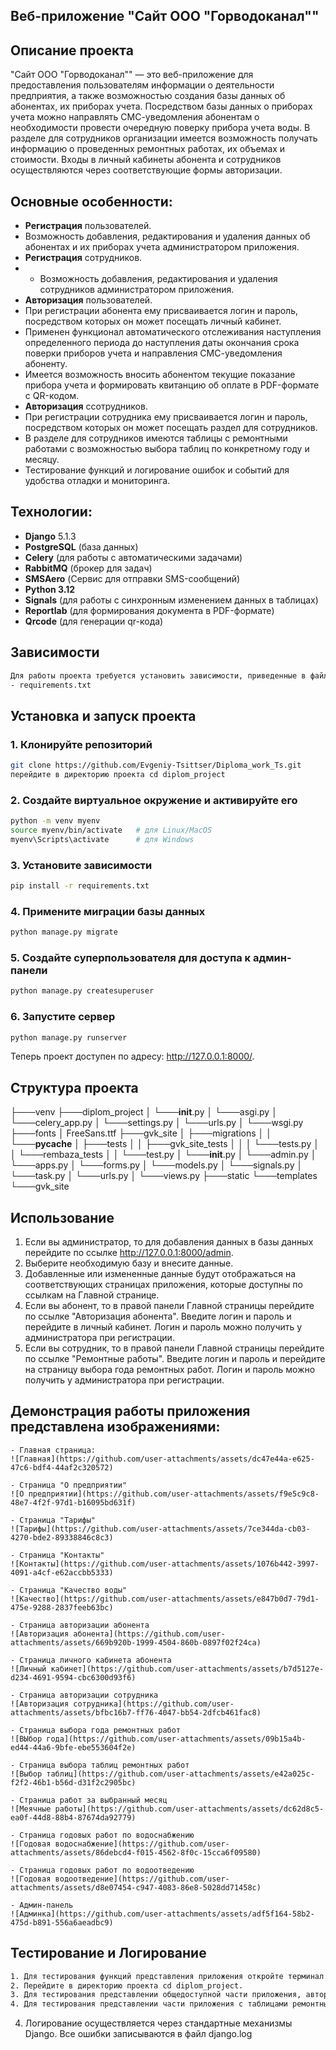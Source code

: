 ## Веб-приложение "Сайт ООО "Горводоканал""

## **Описание проекта**

"Сайт ООО "Горводоканал"" — это веб-приложение для предоставления пользователям информации о деятельности предприятия, а также возможностью 
создания базы данных об абонентах, их приборах учета. Посредством базы данных о приборах учета можно направлять СМС-уведомления абонентам о 
необходимости провести очередную поверку прибора учета воды. В разделе для сотрудников организации имеется возможность получать информацию 
о проведенных ремонтных работах, их объемах и стоимости. Входы в личный кабинеты абонента и сотрудников осуществляются через соответствующие 
формы авторизации.

## **Основные особенности:**

- **Регистрация** пользователей.
- Возможность добавления, редактирования и удаления данных об абонентах и их приборах учета администратором приложения.
- **Регистрация** сотрудников.
- - Возможность добавления, редактирования и удаления сотрудников администратором приложения.
- **Авторизация** пользователей.
- При регистрации абонента ему присваивается логин и пароль, посредством которых он может посещать личный кабинет.
- Применен функционал автоматического отслеживания наступления определенного периода до наступления даты окончания срока поверки приборов учета
  и направления СМС-уведомления абоненту.
- Имеется возможность вносить абонентом текущие показание прибора учета и формировать квитанцию об оплате в PDF-формате с QR-кодом.
- **Авторизация** ссотрудников.
- При регистрации сотрудника ему присваивается логин и пароль, посредством которых он может посещать раздел для сотрудников.
- В разделе для сотрудников имеются таблицы с ремонтными работами с возможностью выбора таблиц по конкретному году и месяцу.
- Тестирование функций и логирование ошибок и событий для удобства отладки и мониторинга.

## **Технологии:**

- **Django** 5.1.3
- **PostgreSQL** (база данных)
- **Celery**  (для работы с автоматическими задачами)
- **RabbitMQ** (брокер для задач)
- **SMSAero** (Сервис для отправки SMS-сообщений)
- **Python 3.12**
- **Signals**  (для работы с синхронным изменением данных в таблицах)
- **Reportlab**  (для формирования документа в PDF-формате)
- **Qrcode**  (для генерации qr-кода)

## **Зависимости**
```bash
Для работы проекта требуется установить зависимости, приведенные в файле:
- requirements.txt
```
## **Установка и запуск проекта**

### 1. Клонируйте репозиторий
```bash
git clone https://github.com/Evgeniy-Tsittser/Diploma_work_Ts.git                                    
перейдите в директорию проекта cd diplom_project
```
### 2. Создайте виртуальное окружение и активируйте его
```bash
python -m venv myenv
source myenv/bin/activate   # для Linux/MacOS
myenv\Scripts\activate      # для Windows
```
### 3. Установите зависимости
```bash
pip install -r requirements.txt
```
###  4. Примените миграции базы данных
```bash
python manage.py migrate
```
### 5. Создайте суперпользователя для доступа к админ-панели
```bash
python manage.py createsuperuser
```
### 6. Запустите сервер
```bash
python manage.py runserver
```
Теперь проект доступен по адресу: http://127.0.0.1:8000/.

## Структура проекта
├───venv
├───diplom_project
│   └───__init__.py
│   └───asgi.py
│   └───celery_app.py
│   └───settings.py
│   └───urls.py
│   └───wsgi.py
├───fonts
│   FreeSans.ttf
├───gvk_site
│   ├───migrations
│   │   └───__pycache__
│   ├───tests
│   │   ├───gvk_site_tests
│   │   │   └───tests.py
│   │   └───rembaza_tests
│   │       └───test.py
│   └───__init__.py
│   └───admin.py
│   └───apps.py
│   └───forms.py
│   └───models.py
│   └───signals.py
│   └───task.py
│   └───urls.py
│   └───views.py
├───static
└───templates
    └───gvk_site
## Использование
1. Если вы администратор, то для добавления данных в базы данных перейдите по ссылке http://127.0.0.1:8000/admin.
2. Выберите необходимую базу и внесите данные.
3. Добавленные или измененные данные будут отображаться на соответствующих страницах приложения, которые доступны по ссылкам на Главной странице.
4. Если вы абонент, то в правой панели Главной страницы перейдите по ссылке "Авторизация абонента". Введите логин и пароль и перейдите в личный
 кабинет. Логин и пароль можно получить у администратора при регистрации.
5. Если вы сотрудник, то в правой панели Главной страницы перейдите по ссылке "Ремонтные работы". Введите логин и пароль и перейдите на страницу
выбора года ремонтных работ. Логин и пароль можно получить у администратора при регистрации.

## Демонстрация работы приложения представлена изображениями:
    - Главная страница:
    ![Главная](https://github.com/user-attachments/assets/dc47e44a-e625-47c6-bdf4-44af2c320572) 

    - Страница "О предприятии"
    ![О предприятии](https://github.com/user-attachments/assets/f9e5c9c8-48e7-4f2f-97d1-b16095bd631f) 

    - Страница "Тарифы"
    ![Тарифы](https://github.com/user-attachments/assets/7ce344da-cb03-4270-bde2-89338846c8c3) 

    - Страница "Контакты"
    ![Контакты](https://github.com/user-attachments/assets/1076b442-3997-4091-a4cf-e62accbb5333) 

    - Страница "Качество воды"
    ![Качество](https://github.com/user-attachments/assets/e847b0d7-79d1-475e-9288-2837feeb63bc) 

    - Страница авторизации абонента
    ![Авторизация абонента](https://github.com/user-attachments/assets/669b920b-1999-4504-860b-0897f02f24ca)

    - Страница личного кабинета абонента
    ![Личный кабинет](https://github.com/user-attachments/assets/b7d5127e-d234-4691-9594-cbc6300d93f6)

    - Страница авторизации сотрудника
    ![Авторизация сотрудника](https://github.com/user-attachments/assets/bfbc16b7-ff76-4047-bb54-2dfcb461fac8)

    - Страница выбора года ремонтных работ
    ![ВЫбор года](https://github.com/user-attachments/assets/09b15a4b-ed44-44a6-9bfe-ebe553604f2e)

    - Страница выбора таблиц ремонтных работ
    ![Выбор таблиц](https://github.com/user-attachments/assets/e42a025c-f2f2-46b1-b56d-d31f2c2905bc)

    - Страница работ за выбранный месяц
    ![Меячные работы](https://github.com/user-attachments/assets/dc62d8c5-ea0f-44d8-88b4-87674da92779)

    - Страница годовых работ по водоснабжению
    ![Годовая водоснабжение](https://github.com/user-attachments/assets/86debcd4-f015-4562-8f0c-15cca6f09580)

    - Страница годовых работ по водоотведению
    ![Годовая водоотведение](https://github.com/user-attachments/assets/d8e07454-c947-4083-86e8-5028dd71458c)

    - Админ-панель
    ![Админка](https://github.com/user-attachments/assets/adf5f164-58b2-475d-b891-556a6aeadbc9)
    
## Тестирование и Логирование
```bash
1. Для тестирования функций представления приложения откройте терминал.
2. Перейдите в директорию проекта cd diplom_project.
3. Для тестирования представлении общедоступной части приложения, авторизацию и личный кабинет, то необходимо набрать в командной строке python manage.py test gvk_site.tests.gvk_site_tests.tests.
4. Для тестирования представлении части приложения с таблицами ремонтных работ, то необходимо набрать в командной строке python manage.py test gvk_site.tests.rembaza_tests.test. 
```
4. Логирование осуществляется через стандартные механизмы Django. Все ошибки записываются в файл django.log


